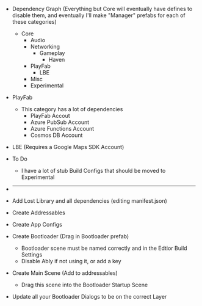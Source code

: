 
* Dependency Graph (Everything but Core will eventually have defines to disable them, and eventually I'll make "Manager" prefabs for each of these categories)
  * Core
    * Audio     
    * Networking
      * Gameplay
        * Haven 
    * PlayFab
      * LBE       
    * Misc      
    * Experimental
	
* PlayFab
  * This category has a lot of dependencies
    * PlayFab Accout
	* Azure PubSub Account
	* Azure Functions Account
	* Cosmos DB Account
	
* LBE (Requires a Google Maps SDK Account)

* To Do
  * I have a lot of stub Build Configs that should be moved to Experimental
	
	
	
* -------------------------------------	
	
	
	
* Add Lost Library and all dependencies (editing manifest.json)
* Create Addressables
* Create App Configs
* Create Bootloader (Drag in Bootloader prefab)
  * Bootloader scene must be named correctly and in the Edtior Build Settings
  * Disable Ably if not using it, or add a key
* Create Main Scene (Add to addressables)
  * Drag this scene into the Bootloader Startup Scene
* Update all your Bootloader Dialogs to be on the correct Layer


